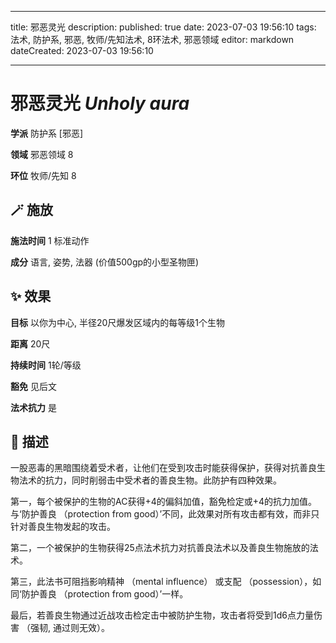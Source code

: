 
---
title: 邪恶灵光
description: 
published: true
date: 2023-07-03 19:56:10
tags: 法术, 防护系, 邪恶, 牧师/先知法术, 8环法术, 邪恶领域
editor: markdown
dateCreated: 2023-07-03 19:56:10

---

# **邪恶灵光** *Unholy aura*

**学派** 防护系 \[邪恶\] 

**领域** 邪恶领域 8

**环位** 牧师/先知 8

## 🪄 施放

**施法时间** 1 标准动作

**成分** 语言, 姿势, 法器 (价值500gp的小型圣物匣)

## ✨ 效果 

**目标** 以你为中心, 半径20尺爆发区域内的每等级1个生物 

**距离** 20尺  

**持续时间** 1轮/等级 

**豁免** 见后文

**法术抗力** 是

## 📖 描述

一股恶毒的黑暗围绕着受术者，让他们在受到攻击时能获得保护，获得对抗善良生物法术的抗力，同时削弱击中受术者的善良生物。此防护有四种效果。

第一，每个被保护的生物的AC获得+4的偏斜加值，豁免检定或+4的抗力加值。与‘防护善良 （protection from good）’不同，此效果对所有攻击都有效，而非只针对善良生物发起的攻击。

第二，一个被保护的生物获得25点法术抗力对抗善良法术以及善良生物施放的法术。

第三，此法书可阻挡影响精神 （mental influence） 或支配 （possession），如同‘防护善良 （protection from good）’一样。

最后，若善良生物通过近战攻击检定击中被防护生物，攻击者将受到1d6点力量伤害 （强韧, 通过则无效）。
    
